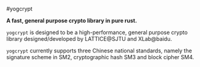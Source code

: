 #yogcrypt

**A fast, general purpose crypto library in pure rust.**

`yogcrypt` is designed to be a high-performance, general purpose crypto library designed/developed by LATTICE@SJTU and XLab@baidu.

`yogcrypt` currently supports three Chinese national standards, namely the signature scheme in SM2, cryptographic hash SM3 and block cipher SM4.
